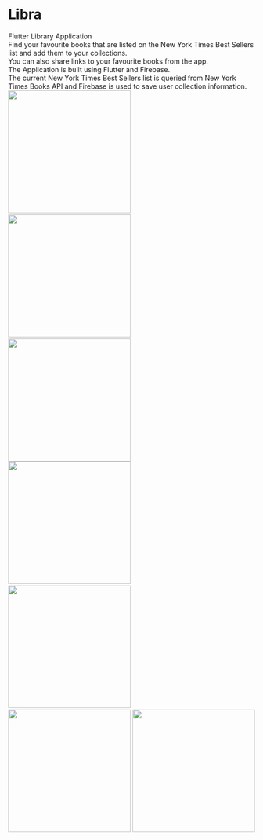# Libra
Flutter Library Application  
Find your favourite books that are listed on the New York Times Best Sellers list and add them to your collections.  
You can also share links to your favourite books from the app.  
The Application is built using Flutter and Firebase.  
The current New York Times Best Sellers list is queried from New York Times Books API and Firebase is used to save user collection information.  
<img src ="https://user-images.githubusercontent.com/107206484/231516642-3cc7e23f-b600-4550-bcbd-e5ab72316045.jpg" width="250"/>&nbsp;&nbsp;&nbsp;&nbsp;
<img src ="https://user-images.githubusercontent.com/107206484/231516975-ef6c41da-b9cb-413c-bb48-f0f7cf129a84.jpg" width="250"/>&nbsp;&nbsp;&nbsp;&nbsp;
<img src ="https://user-images.githubusercontent.com/107206484/231517024-fe610623-222d-4f01-a634-f5ec34f91ec2.jpg" width="250"/>  
<img src ="https://user-images.githubusercontent.com/107206484/231517073-1cf56af2-e564-4a56-9246-4a150ee9dd7c.jpg" width="250"/>&nbsp;&nbsp;&nbsp;&nbsp;
<img src ="https://user-images.githubusercontent.com/107206484/231517125-e69d8f24-5b7a-45bc-a5c0-5881a5c1fab0.jpg" width="250"/>&nbsp;&nbsp;&nbsp;&nbsp;
<img src ="https://user-images.githubusercontent.com/107206484/231517202-b4db16bb-c124-4642-96b9-cefe39ff2baf.jpg" width="250"/>
<img src ="https://user-images.githubusercontent.com/107206484/231520687-fffb9935-a4a4-4b81-a823-fc1caef76385.jpg" width="250"/>
